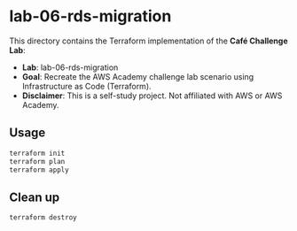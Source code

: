 # lab-06-rds-migration

This directory contains the Terraform implementation of the **Café Challenge Lab**:

- **Lab**: lab-06-rds-migration
- **Goal**: Recreate the AWS Academy challenge lab scenario using Infrastructure as Code (Terraform).
- **Disclaimer**: This is a self-study project. Not affiliated with AWS or AWS Academy.

## Usage

```bash
terraform init
terraform plan
terraform apply
```

## Clean up

```bash
terraform destroy
```
